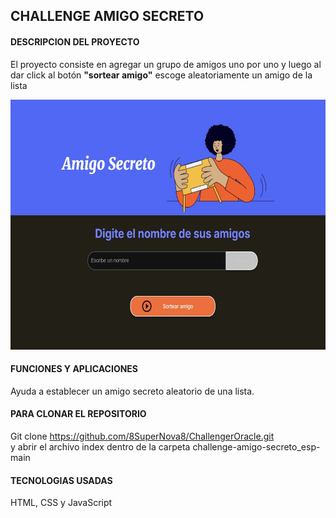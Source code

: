 ## CHALLENGE AMIGO SECRETO 

#### DESCRIPCION DEL PROYECTO
El proyecto consiste en agregar un grupo de amigos uno por uno y luego al dar click al botón **"sortear amigo"** escoge aleatoriamente un amigo de la lista

<p><img src="./assets/Amigosecreto.JPG" alt="foo bar" width="600" height="400" /></p>

#### FUNCIONES Y APLICACIONES
Ayuda a establecer un amigo secreto aleatorio de una lista.

#### PARA CLONAR EL REPOSITORIO 
Git clone https://github.com/8SuperNova8/ChallengerOracle.git  
y abrir el archivo index dentro de la carpeta challenge-amigo-secreto_esp-main

#### TECNOLOGIAS USADAS
HTML, CSS y JavaScript


